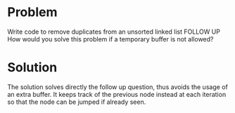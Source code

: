 # Problem
Write code to remove duplicates from an unsorted linked list
FOLLOW UP
How would you solve this problem if a temporary buffer is not allowed?

# Solution
The solution solves directly the follow up question, thus avoids the usage of an extra buffer. It keeps track of the previous node instead at each iteration so that the node can be jumped if already seen.